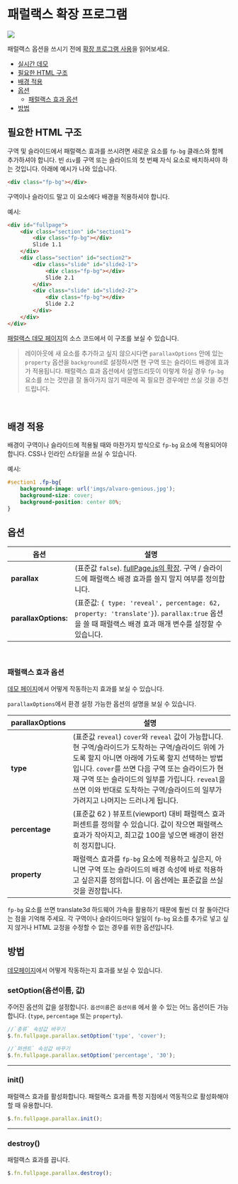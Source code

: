 # 패럴랙스 확장 프로그램

![](https://cloud.githubusercontent.com/assets/1706326/23580315/f28edab4-00f6-11e7-90f9-81ffafd77b0e.gif)

패럴랙스 옵션을 쓰시기 전에 [확장 프로그램 사용](https://github.com/alvarotrigo/fullPage.js/tree/dev/lang/korean#%ED%99%95%EC%9E%A5-%ED%94%84%EB%A1%9C%EA%B7%B8%EB%9E%A8-%EC%82%AC%EC%9A%A9)을 읽어보세요.
- [실시간 데모](http://alvarotrigo.com/fullPage/extensions/parallax.html)
- [필요한 HTML 구조](#%ED%95%84%EC%9A%94%ED%95%9C-html-%EA%B5%AC%EC%A1%B0)
- [배경 적용](#%EB%B0%B0%EA%B2%BD-%EC%A0%81%EC%9A%A9)
- [옵션](#options)
  - [패럴랙스 효과 옵션](#parallax-effect-options)
- [방법](#methods)

## 필요한 HTML 구조
구역 및 슬라이드에서 패럴랙스 효과를 쓰시려면 새로운 요소를 `fp-bg` 클래스와 함께 추가하셔야 합니다. 빈 `div`를 구역 또는 슬라이드의 첫 번째 자식 요소로 배치하셔야 하는 것입니다. 아래에 예시가 나와 있습니다.

```html
<div class="fp-bg"></div>
```

구역이나 슬라이드 말고 이 요소에다 배경을 적용하셔야 합니다.

예시:
```html
<div id="fullpage">
    <div class="section" id="section1">
        <div class="fp-bg"></div>
        Slide 1.1
    </div>
    <div class="section" id="section2">
        <div class="slide" id="slide2-1">
            <div class="fp-bg"></div>
            Slide 2.1
        </div>
        <div class="slide" id="slide2-2">
            <div class="fp-bg"></div>
            Slide 2.2
        </div>
    </div>
</div>
```

[패럴랙스 데모 페이지](http://alvarotrigo.com/fullPage/extensions/parallax.html)의 소스 코드에서 이 구조를 보실 수 있습니다.

> 레이아웃에 새 요소를 추가하고 싶지 않으시다면 `parallaxOptions` 안에 있는 `property` 옵션을 `background`로 설정하시면 현 구역 또는 슬라이드 배경에 효과가 적용됩니다.
> 패럴랙스 효과 옵션에서 설명드리듯이 이렇게 하실 경우 `fp-bg` 요소를 쓰는 것만큼 잘 돌아가지 않기 때문에 꼭 필요한 경우에만 쓰실 것을 추천드립니다.

<br>

## 배경 적용
배경이 구역이나 슬라이드에 적용될 때와 마찬가지 방식으로 `fp-bg` 요소에 적용되어야 합니다.
CSS나 인라인 스타일을 쓰실 수 있습니다.

예시:
```css
#section1 .fp-bg{
    background-image: url('imgs/alvaro-genious.jpg');
    background-size: cover;
    background-position: center 80%;
}
```
## 옵션

| 옵션  | 설명 |
| ------------- | ------------- |
| **parallax**  | (표준값 `false`). [fullPage.js의 확장](http://alvarotrigo.com/fullPage/extensions/). 구역 / 슬라이드에 패럴랙스 배경 효과를 쓸지 말지 여부를 정의합니다.  |
| **parallaxOptions:**   | (표준값: `{ type: 'reveal', percentage: 62, property: 'translate'}`). `parallax:true` 옵션을 쓸 때 패럴랙스 배경 효과 매개 변수를 설정할 수 있습니다.  |
<br>

### 패럴랙스 효과 옵션

[데모 페이지](http://alvarotrigo.com/fullPage/extensions/parallax.html)에서 어떻게 작동하는지 효과를 보실 수 있습니다.

`parallaxOptions`에서 환경 설정 가능한 옵션의 설명을 보실 수 있습니다.

| parallaxOptions  |설명 |
| ------------- | ------------- |
| **type**  | (표준값 `reveal`) `cover`와 `reveal` 값이 가능합니다. 현 구역/슬라이드가 도착하는 구역/슬라이드 위에 가도록 할지 아니면 아래에 가도록 할지 선택하는 방법입니다. `cover`를 쓰면 다음 구역 또는 슬라이드가 현재 구역 또는 슬라이드의 일부를 가립니다. `reveal`을 쓰면 이와 반대로 도착하는 구역/슬라이드의 일부가 가려지고 나머지는 드러나게 됩니다.  |
| **percentage**  | (표준값 62 ) 뷰포트(viewport) 대비 패럴랙스 효과 퍼센트를 정의할 수 있습니다. 값이 작으면 패럴랙스 효과가 작아지고, 최고값 100을 넣으면 배경이 완전히 정지합니다.   |
| **property** | 패럴랙스 효과를 `fp-bg` 요소에 적용하고 싶은지, 아니면 구역 또는 슬라이드의 배경 속성에 바로 적용하고 싶은지를 정의합니다. 이 옵션에는 표준값을 쓰실 것을 권장합니다.|

`fp-bg` 요소를 쓰면 translate3d 하드웨어 가속을 활용하기 때문에 훨씬 더 잘 돌아간다는 점을 기억해 주세요. 각 구역이나 슬라이드마다 일일이 `fp-bg` 요소를 추가로 넣고 싶지 않거나 HTML 교정을 수정할 수 없는 경우를 위한 옵션입니다.

## 방법
[데모페이지](http://alvarotrigo.com/fullPage/extensions/parallax.html)에서 어떻게 작동하는지 효과를 보실 수 있습니다.

### setOption(옵션이름, 값)
주어진 옵션의 값을 설정합니다. `옵션이름`은 `옵션이름` 에서 쓸 수 있는 어느 옵션이든 가능합니다. (`type`, `percentage` 또는 `property`).
```javascript
//`종류` 속성값 바꾸기
$.fn.fullpage.parallax.setOption('type', 'cover');

//`퍼센트` 속성값 바꾸기
$.fn.fullpage.parallax.setOption('percentage', '30');
```
---

### init()
패럴랙스 효과를 활성화합니다. 패럴랙스 효과를 특정 지점에서 역동적으로 활성화해야 할 때 유용합니다.
```javascript
$.fn.fullpage.parallax.init();
```
---
### destroy()
패럴랙스 효과를 끕니다.
```javascript
$.fn.fullpage.parallax.destroy();
```


